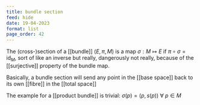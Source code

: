 ```yaml
---
title: bundle section
feed: hide
date: 19-04-2023
format: list
page_order: 42
---
```



The (cross-)section of a [[bundle]] $(E, \pi, M)$ is a map $\sigma: M\mapsto E$ if $\pi\circ\sigma=\text{id}_M$, sort of like an inverse but really, dangerously not really, because of the [[surjective]] property of the bundle map.

Basically, a bundle section will send any point in the [[base space]] back to its own [[fibre]] in the [[total space]]

The example for a [[product bundle]] is trivial: $\sigma(p) = (p, s(p))\ \forall\ p\in M$

